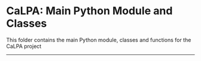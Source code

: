 # CaLPA: Main Python Module and Classes

This folder contains the main Python module, classes and functions for the CaLPA project

----
